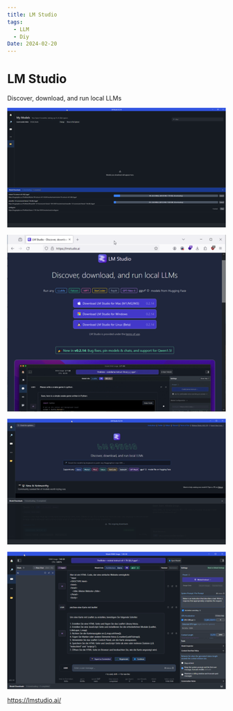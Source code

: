 ```yaml
---
title: LM Studio
tags:
  - LLM
  - Diy
Date: 2024-02-20
---
```

# LM Studio 



Discover, download, and run local LLMs

![](_asset/2024-02-20_LM_Studio_image_1.png)


![](_asset/2024-02-20_LM_Studio_image_2.png)


![](_asset/2024-02-20_LM_Studio_image_3.png)


![](_asset/2024-02-20_LM_Studio_image_4.png)

https://lmstudio.ai/
